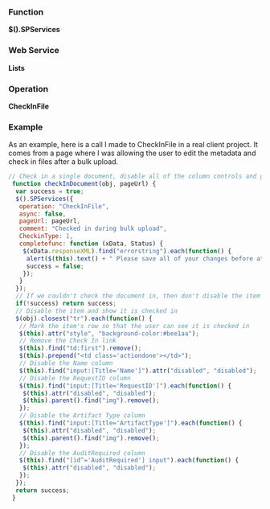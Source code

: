 ### Function

**$().SPServices**

### Web Service

**Lists**

### Operation

**CheckInFile**

### Example

As an example, here is a call I made to CheckInFile in a real client project. It comes from a page where I was allowing the user to edit the metadata and check in files after a bulk upload.  

```javascript
// Check in a single document, disable all of the column controls and give a visual cue that it is checked in
 function checkInDocument(obj, pageUrl) {
  var success = true;
  $().SPServices({
   operation: "CheckInFile",
   async: false,
   pageUrl: pageUrl,
   comment: "Checked in during bulk upload",
   CheckinType: 1,
   completefunc: function (xData, Status) {
    $(xData.responseXML).find("errorstring").each(function() {
     alert($(this).text() + " Please save all of your changes before attempting to check in the document.");
     success = false;
    });
   }
  });
  // If we couldn't check the document in, then don't disable the item's row
  if(!success) return success;
  // Disable the item and show it is checked in
  $(obj).closest("tr").each(function() {
   // Mark the item's row so that the user can see it is checked in
   $(this).attr("style", "background-color:#bee1aa");
   // Remove the Check In link
   $(this).find("td:first").remove();
   $(this).prepend("<td class='actiondone'></td>");
   // Disable the Name column
   $(this).find("input:[Title='Name']").attr("disabled", "disabled");
   // Disable the RequestID column
   $(this).find("input:[Title='RequestID']").each(function() {
    $(this).attr("disabled", "disabled");
    $(this).parent().find("img").remove();
   });
   // Disable the Artifact Type column
   $(this).find("input:[Title='ArtifactType']").each(function() {
    $(this).attr("disabled", "disabled");
    $(this).parent().find("img").remove();
   });
   // Disable the AuditRequired column
   $(this).find("[id^='AuditRequired'] input").each(function() {
    $(this).attr("disabled", "disabled");
   });
  });
  return success;
 }
```